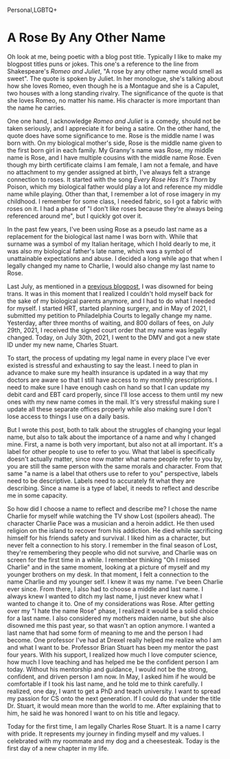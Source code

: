 Personal,LGBTQ+

# A Rose By Any Other Name

Oh look at me, being poetic with a blog post title. Typically I like to make my
blogpost titles puns or jokes. This one's a reference to the line from
Shakespeare's *Romeo and Juliet*, "A rose by any other name would smell as
sweet". The quote is spoken by Juliet. In her monologue, she's talking about how
she loves Romeo, even though he is a Montague and she is a Capulet, two houses
with a long standing rivalry. The significance of the quote is that she loves
Romeo, no matter his name. His character is more important than the name he
carries.

One one hand, I acknowledge *Romeo and Juliet* is a comedy, should not be taken
seriously, and I appreciate it for being a satire. On the other hand, the quote
does have some significance to me. Rose is the middle name I was born with. On
my biological mother's side, Rose is the middle name given to the first born
girl in each family. My Granny's name was Rose, my middle name is Rose, and I
have multiple cousins with the middle name Rose. Even though my birth
certificate claims I am female, I am not a female, and have no attachment to my
gender assigned at birth, I've always felt a strange connection to roses. It
started with the song *Every Rose Has It's Thorn* by Poison, which my biological
father would play a lot and reference my middle name while playing. Other than
that, I remember a lot of rose imagery in my childhood. I remember for some
class, I needed fabric, so I got a fabric with roses on it. I had a phase of "I
don't like roses because they're always being referenced around me", but I
quickly got over it.

In the past few years, I've been using Rose as a pseudo last name as a
replacement for the biological last name I was born with. While that surname was
a symbol of my Italian heritage, which I hold dearly to me, it was also my
biological father's late name, which was a symbol of unattainable expectations
and abuse. I decided a long while ago that when I legally changed my name to
Charlie, I would also change my last name to Rose.

Last July, as mentioned in a
[previous blogpost](../20210704/oneyear.html), I was disowned for being
trans. It was in this moment that I realized I couldn't hold myself back for the
sake of my biological parents anymore, and I had to do what I needed for myself.
I started HRT, started planning surgery, and in May of 2021, I submitted my
petition to Philadelphia Courts to legally change my name. Yesterday, after
three months of waiting, and 800 dollars of fees, on July 29th, 2021, I
received the signed court order that my name was legally changed. Today, on July
30th, 2021, I went to the DMV and got a new state ID under my new name, Charles
Stuart.

To start, the process of updating my legal name in every place I've ever existed
is stressful and exhausting to say the least. I need to plan in advance to make
sure my health insurance is updated in a way that my doctors are aware so that I
still have access to my monthly prescriptions. I need to make sure I have enough
cash on hand so that I can update my debit card and EBT card properly, since
I'll lose access to them until my new ones with my new name comes in the mail.
It's very stressful making sure I update all these separate offices properly
while also making sure I don't lose access to things I use on a daily basis.

But I wrote this post, both to talk about the struggles of changing your legal
name, but also to talk about the importance of a name and why I changed mine.
First, a name is both very important, but also not at all important. It's a
label for other people to use to refer to you. What that label is specifically
doesn't actually matter, since now matter what name people refer to you by, you
are still the same person with the same morals and character. From that same
"a name is a label that others use to refer to you" perspective, labels need to
be descriptive. Labels need to accurately fit what they are describing. Since a
name is a type of label, it needs to reflect and describe me in some capacity.

So how did I choose a name to reflect and describe me? I chose the name Charlie
for myself while watching the TV show Lost (spoilers ahead). The character
Charlie Pace was a musician and a heroin addict. He then used religion on the
island to recover from his addiction. He died while sacrificing himself for his
friends safety and survival. I liked him as a character, but never felt a
connection to his story. I remember in the final season of Lost, they're
remembering they people who did not survive, and Charlie was on screen for the
first time in a while. I remember thinking "Oh I missed Charlie" and in the same
moment, looking at a picture of myself and my younger brothers on my desk. In
that moment, I felt a connection to the name Charlie and my younger self. I knew
it was my name. I've been Charlie ever since. From there, I also had to choose
a middle and last name. I always knew I wanted to ditch my last name, I just
never knew what I wanted to change it to. One of my considerations was Rose.
After getting over my "I hate the name Rose" phase, I realized it would be a
solid choice for a last name. I also considered my mothers maiden name, but she
also disowned me this past year, so that wasn't an option anymore. I wanted a
last name that had some form of meaning to me and the person I had become. One
professor I've had at Drexel really helped me realize who I am and what I want
to be. Professor Brian Stuart has been my mentor the past four years. With his
support, I realized how much I love computer science, how much I love teaching
and has helped me be the confident person I am today. Without his mentorship
and guidance, I would not be the strong, confident, and driven person I am now.
In May, I asked him if he would be comfortable if I took his last name, and he
told me to think carefully. I realized, one day, I want to get a PhD and teach
university. I want to spread my passion for CS onto the next generation. If I
could do that under the title Dr. Stuart, it would mean more than the world to
me. After explaining that to him, he said he was honored I want to on his
title and legacy.

Today for the first time, I am legally Charles Rose Stuart. It is a name I carry
with pride. It represents my journey in finding myself and my values. I
celebrated with my roommate and my dog and a cheesesteak. Today is the first day
of a new chapter in my life.
